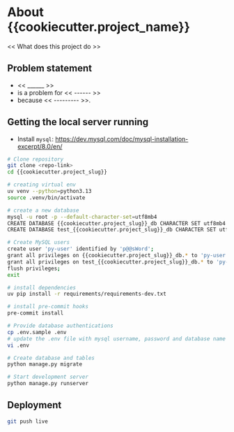 # About {{cookiecutter.project_name}}

<< What does this project do >>

## Problem statement

- << ______ >>
- is a problem for << ------ >>
- because << --------- >>.


## Getting the local server running

- Install `mysql`: https://dev.mysql.com/doc/mysql-installation-excerpt/8.0/en/

```bash
# Clone repository
git clone <repo-link>
cd {{cookiecutter.project_slug}}

# creating virtual env
uv venv --python=python3.13
source .venv/bin/activate

# create a new database
mysql -u root -p --default-character-set=utf8mb4
CREATE DATABASE {{cookiecutter.project_slug}}_db CHARACTER SET utf8mb4 COLLATE utf8mb4_0900_ai_ci;
CREATE DATABASE test_{{cookiecutter.project_slug}}_db CHARACTER SET utf8mb4 COLLATE utf8mb4_0900_ai_ci;

# Create MySQL users
create user 'py-user' identified by 'p@@sWord';
grant all privileges on {{cookiecutter.project_slug}}_db.* to 'py-user';
grant all privileges on test_{{cookiecutter.project_slug}}_db.* to 'py-user';
flush privileges;
exit

# install dependencies
uv pip install -r requirements/requirements-dev.txt

# install pre-commit hooks
pre-commit install

# Provide database authentications
cp .env.sample .env
# update the .env file with mysql username, password and database name
vi .env

# Create database and tables
python manage.py migrate

# Start development server
python manage.py runserver
```


## Deployment

```bash
git push live
```
